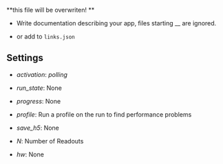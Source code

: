 **this file will be overwriten! **

 - Write documentation describing your app, files starting __ are ignored.

 - or add to `links.json`

## Settings

 - *activation*: <i>polling</i>

 - *run_state*: None

 - *progress*: None

 - *profile*: Run a profile on the run to find performance problems

 - *save_h5*: None

 - *N*: Number of Readouts

 - *hw*: None

